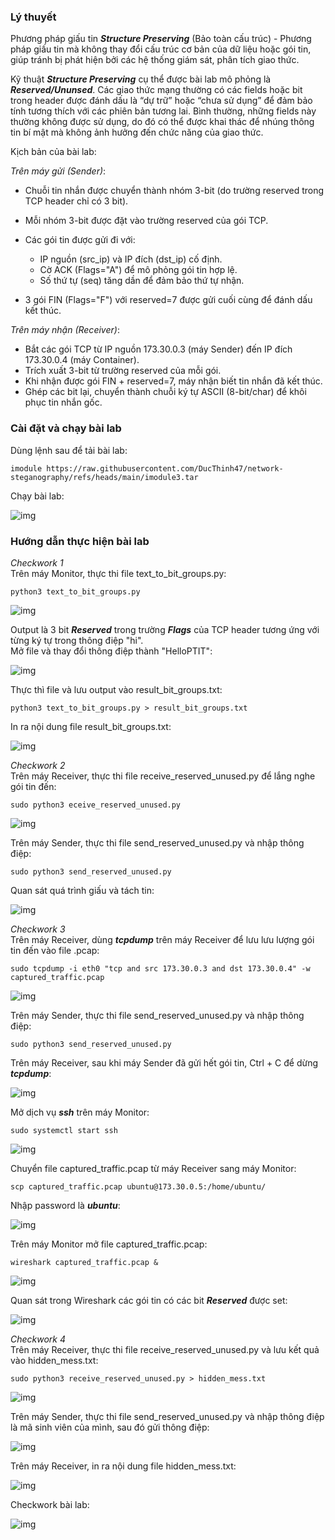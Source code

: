 ### Lý thuyết
Phương pháp giấu tin ***Structure Preserving*** (Bảo toàn cấu trúc) - Phương pháp giấu tin mà không thay đổi cấu trúc cơ bản của dữ liệu hoặc gói tin, giúp tránh bị phát hiện bởi các hệ thống giám sát, phân tích giao thức.

Kỹ thuật ***Structure Preserving*** cụ thể được bài lab mô phỏng là ***Reserved/Ununsed***. Các giao thức mạng thường có các fields hoặc bit trong header được đánh dấu là “dự trữ” hoặc “chưa sử dụng” để đảm bảo tính tương thích với các phiên bản tương lai. Bình thường, những fields này thường không được sử dụng, do đó có thể được khai thác để nhúng thông tin bí mật mà không ảnh hưởng đến chức năng của giao thức.

Kịch bản của bài lab:

*Trên máy gửi (Sender)*:

- Chuỗi tin nhắn được chuyển thành nhóm 3-bit (do trường reserved trong TCP header chỉ có 3 bit).
- Mỗi nhóm 3-bit được đặt vào trường reserved của gói TCP.
- Các gói tin được gửi đi với:

    - IP nguồn (src_ip) và IP đích (dst_ip) cố định.
    - Cờ ACK (Flags="A") để mô phỏng gói tin hợp lệ.
    - Số thứ tự (seq) tăng dần để đảm bảo thứ tự nhận.

- 3 gói FIN (Flags="F") với reserved=7 được gửi cuối cùng để đánh dấu kết thúc.

*Trên máy nhận (Receiver)*:

- Bắt các gói TCP từ IP nguồn 173.30.0.3 (máy Sender) đến IP đích 173.30.0.4 (máy Container).
- Trích xuất 3-bit từ trường reserved của mỗi gói.
- Khi nhận được gói FIN + reserved=7, máy nhận biết tin nhắn đã kết thúc.
- Ghép các bit lại, chuyển thành chuỗi ký tự ASCII (8-bit/char) để khôi phục tin nhắn gốc.

### Cài đặt và chạy bài lab
Dùng lệnh sau để tải bài lab:

    imodule https://raw.githubusercontent.com/DucThinh47/network-steganography/refs/heads/main/imodule3.tar

Chạy bài lab:

![img](0)

### Hướng dẫn thực hiện bài lab

*Checkwork 1*<br>
Trên máy Monitor, thực thi file text_to_bit_groups.py:

    python3 text_to_bit_groups.py

![img](1)

Output là 3 bit ***Reserved*** trong trường ***Flags*** của TCP header tương ứng với từng ký tự trong thông điệp "hi".<br>
Mở file và thay đổi thông điệp thành "HelloPTIT":

![img](2)

Thực thì file và lưu output vào result_bit_groups.txt: 

    python3 text_to_bit_groups.py > result_bit_groups.txt

In ra nội dung file result_bit_groups.txt:

![img](3)

*Checkwork 2*<br>
Trên máy Receiver, thực thi file receive_reserved_unused.py để lắng nghe gói tin đến:

    sudo python3 eceive_reserved_unused.py

![img](4)

Trên máy Sender, thực thi file send_reserved_unused.py và nhập thông điệp:

    sudo python3 send_reserved_unused.py
Quan sát quá trình giấu và tách tin:

![img](5)

*Checkwork 3*<br>
Trên máy Receiver, dùng ***tcpdump*** trên máy Receiver để lưu lưu lượng gói tin đến vào file .pcap:

    sudo tcpdump -i eth0 "tcp and src 173.30.0.3 and dst 173.30.0.4" -w captured_traffic.pcap

![img](6)

Trên máy Sender, thực thi file send_reserved_unused.py và nhập thông điệp:

    sudo python3 send_reserved_unused.py
Trên máy Receiver, sau khi máy Sender đã gửi hết gói tin, Ctrl + C để dừng ***tcpdump***:

![img](7)

Mở dịch vụ ***ssh*** trên máy Monitor:

    sudo systemctl start ssh

![img](8)

Chuyển file captured_traffic.pcap từ máy Receiver sang máy Monitor:

    scp captured_traffic.pcap ubuntu@173.30.0.5:/home/ubuntu/
Nhập password là ***ubuntu***:

![img](9)

Trên máy Monitor mở file captured_traffic.pcap:

    wireshark captured_traffic.pcap &

![img](10)

Quan sát trong Wireshark các gói tin có các bit ***Reserved*** được set:

![img](11)

*Checkwork 4*<br>
Trên máy Receiver, thực thi file receive_reserved_unused.py và lưu kết quả vào hidden_mess.txt:
    
    sudo python3 receive_reserved_unused.py > hidden_mess.txt

![img](12)

Trên máy Sender, thực thi file send_reserved_unused.py và nhập thông điệp là mã sinh viên của mình, sau đó gửi thông điệp:

![img](13)

Trên máy Receiver, in ra nội dung file hidden_mess.txt:

![img](14)

Checkwork bài lab:

![img](15)
